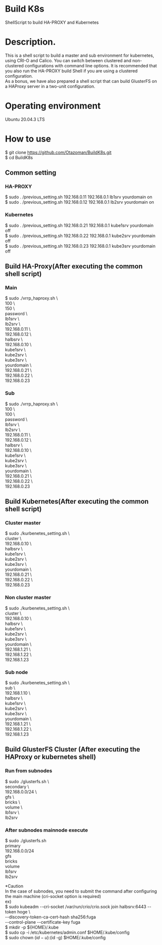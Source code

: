 # Build K8s  
ShellScript to build HA-PROXY and Kubernetes  
  
# Description.  
This is a shell script to build a master and sub environment for kubernetes, using CRI-O and Calico.
You can switch between clustered and non-clustered configurations with command line options.
It is recommended that you also run the HA-PROXY build Shell if you are using a clustered configuration.  
As a bonus, we have also prepared a shell script that can build GlusterFS on a HAProxy server in a two-unit configuration.  
  
# Operating environment  
Ubuntu 20.04.3 LTS  

# How to use  
$ git clone https://github.com/Otazoman/BuildK8s.git  
$ cd BuildK8s  
  
## Common setting  
### HA-PROXY  
$ sudo . /previous_setting.sh 192.168.0.11 192.168.0.1 lb1srv yourdomain on  
$ sudo . /previous_setting.sh 192.168.0.12 192.168.0.1 lb2srv yourdomain on  
### Kubernetes  
$ sudo . /previous_setting.sh 192.168.0.21 192.168.0.1 kube1srv yourdomain off  
$ sudo . /previous_setting.sh 192.168.0.22 192.168.0.1 kube2srv yourdomain off  
$ sudo . /previous_setting.sh 192.168.0.23 192.168.0.1 kube3srv yourdomain off    
## Build HA-Proxy(After executing the common shell script)  
### Main  
$ sudo ./vrrp_haproxy.sh \  
	100 \  
	150 \  
	password \  
	lb1srv \  
	lb2srv \  
	192.168.0.11 \  
	192.168.0.12 \  
	halbsrv \  
	192.168.0.10 \  
	kube1srv \  
	kube2srv \  
	kube3srv \  
	yourdomain \  
	192.168.0.21 \  
	192.168.0.22 \  
	192.168.0.23  
### Sub
$ sudo ./vrrp_haproxy.sh \  
	100 \  
	100 \  
	password \  
	lb1srv \  
	lb2srv \  
	192.168.0.11 \  
	192.168.0.12 \  
	halbsrv \  
	192.168.0.10 \  
	kube1srv \  
	kube2srv \  
	kube3srv \  
	yourdomain \  
	192.168.0.21 \  
	192.168.0.22 \  
	192.168.0.23  
## Build Kubernetes(After executing the common shell script)  
### Cluster master  
$ sudo ./kurbenetes_setting.sh \  
	cluster \  
	192.168.0.10 \  
	halbsrv \  
	kube1srv \  
	kube2srv \  
	kube3srv \  
	yourdomain \  
	192.168.0.21 \  
	192.168.0.22 \  
	192.168.0.23  
### Non cluster master  
$ sudo ./kurbenetes_setting.sh \  
	cluster \  
	192.168.0.10 \  
	halbsrv \  
	kube1srv \  
	kube2srv \  
	kube3srv \  
	yourdomain \  
	192.168.1.21 \  
	192.168.1.22 \  
	192.168.1.23  
### Sub node  
$ sudo ./kurbenetes_setting.sh \  
	sub \  
	192.168.1.10 \  
	halbsrv \  
	kube1srv \  
	kube2srv \  
	kube3srv \  
	yourdomain \  
	192.168.1.21 \  
	192.168.1.22 \  
	192.168.1.23  
## Build GlusterFS Cluster (After executing the HAProxy or kubernetes shell)  
### Run from subnodes  
$ sudo ./glusterfs.sh \  
	secondary \  
	192.168.0.0/24 \  
	gfs \  
	bricks \  
	volume \  
	lb1srv \  
	lb2srv  
### After subnodes mainnode execute  
$ sudo ./glusterfs.sh \
        primary \
        192.168.0.0/24 \
        gfs \
        bricks \
        volume \
        lb1srv \
        lb2srv  
 
*Caution  
In the case of subnodes, you need to submit the command after configuring the main machine (cri-socket option is required)  
ex)  
$ sudo kubeadm --cri-socket /var/run/crio/crio.sock join halbsrv:6443 --token hoge \  
        --discovery-token-ca-cert-hash sha256:fuga \
        --control-plane --certificate-key fuga  
$ mkdir -p ${HOME}/.kube  
$ sudo cp -i /etc/kubernetes/admin.conf $HOME/.kube/config  
$ sudo chown $(id -u):$(id -g) $HOME/.kube/config  


